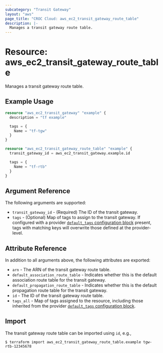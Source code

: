 ```yaml
---
subcategory: "Transit Gateway"
layout: "aws"
page_title: "CROC Cloud: aws_ec2_transit_gateway_route_table"
description: |-
  Manages a transit gateway route table.
---
```


[default-tags]: https://www.terraform.io/docs/providers/aws/index.html#default_tags-configuration-block

# Resource: aws_ec2_transit_gateway_route_table

Manages a transit gateway route table.

## Example Usage

```terraform
resource "aws_ec2_transit_gateway" "example" {
  description = "tf example"

  tags = {
    Name = "tf-tgw"
  }
}

resource "aws_ec2_transit_gateway_route_table" "example" {
  transit_gateway_id = aws_ec2_transit_gateway.example.id

  tags = {
    Name = "tf-rtb"
  }
}
```

## Argument Reference

The following arguments are supported:

* `transit_gateway_id` - (Required) The ID of the transit gateway.
* `tags` - (Optional) Map of tags to assign to the transit gateway.
  If configured with a provider [`default_tags` configuration block][default-tags] present,
  tags with matching keys will overwrite those defined at the provider-level.

## Attribute Reference

In addition to all arguments above, the following attributes are exported:

* `arn` - The ARN of the transit gateway route table.
* `default_association_route_table` - Indicates whether this is the default association route table for the transit gateway.
* `default_propagation_route_table` - Indicates whether this is the default propagation route table for the transit gateway.
* `id` - The ID of the transit gateway route table.
* `tags_all` - Map of tags assigned to the resource, including those inherited from the provider [`default_tags` configuration block][default-tags].

## Import

The transit gateway route table can be imported using `id`, e.g.,

```
$ terraform import aws_ec2_transit_gateway_route_table.example tgw-rtb-12345678
```
